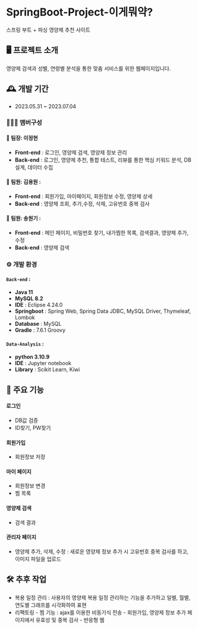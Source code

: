 # SpringBoot-Project-이게뭐약?
스프링 부트 + 파싱 영양제 추천 사이트

## 🖥️ 프로젝트 소개
영양제 검색과 성별, 연령별 분석을 통한 맞춤 서비스를 위한 웹페이지입니다.
<br>

## 🕰️ 개발 기간
* 2023.05.31 ~ 2023.07.04 

### 🧑‍🤝‍🧑 맴버구성
 #### 🐯 팀장: 이정현 
 - **Front-end** : 로그인, 영양제 검색, 영양제 정보 관리
 - **Back-end** : 로그인, 영양제 추천, 통합 테스트, 리뷰를 통한 핵심 키워드 분석, DB 설계, 데이터 수집
 #### 🐶 팀원: 김용원 :
 - **Front-end** : 회원가입, 마이페이지, 회원정보 수정, 영양제 상세
 - **Back-end** : 영양제 조회, 추가,수정, 삭제, 고유번호 중복 검사
 #### 🐼 팀원: 송원기 : 
 - **Front-end** : 메인 페이지, 비밀번호 찾기, 내가찜한 목록, 검색결과, 영양제 추가, 수정
 - **Back-end** : 영양제 검색

### ⚙️ 개발 환경
#### `Back-end` : 
- **Java 11**
- **MySQL 8.2**
- **IDE** : Eclipse 4.24.0
- **Springboot** : Spring Web, Spring Data JDBC, MySQL Driver, Thymeleaf, Lombok
- **Database** : MySQL
- **Gradle** : 7.6.1 Groovy
#### `Data-Analysis` :  
- **python 3.10.9**
- **IDE** : Jupyter notebook
- **Library** : Scikit Learn, Kiwi

## 📌 주요 기능
#### 로그인  
- DB값 검증
- ID찾기, PW찾기

#### 회원가입  
- 회원정보 저장

#### 마이 페이지  
- 회원정보 변경
- 찜 목록

#### 영양제 검색  
- 검색 결과

#### 관리자 페이지 
- 영양제 추가, 삭제, 수정 : 새로운 영양제 정보 추가 시 고유번호 중복 검사를 하고, 이미지 파일을 업로드 

## 🛠️ 추후 작업
- 복용 일정 관리 : 사용자의 영양제 복용 일정 관리하는 기능을 추가하고 일별, 월별, 연도별 그래프를 시각화하여 표현
- 리팩토링
      - 찜 기능 : ajax를 이용한 비동기식 전송
      - 회원가입, 영양제 정보 추가 페이지에서 유효성 및 중복 검사
      - 반응형 웹
